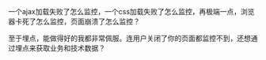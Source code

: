 一个ajax加载失败了怎么监控，一个css加载失败了怎么监控，再极端一点，浏览器卡死了怎么监控，页面崩溃了怎么监控？

至于埋点，能做得好的我都非常佩服。连用户关闭了你的页面都监控不到，还想通过埋点来获取业务和技术数据？